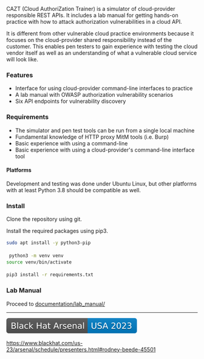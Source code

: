 CAZT (Cloud AuthoriZation Trainer) is a simulator of cloud-provider responsible REST APIs. It includes a lab manual for getting hands-on practice with how to attack authorization vulnerabilities in a cloud API.

It is different from other vulnerable cloud practice environments because it focuses on the cloud-provider shared responsibility instead of the customer. This enables pen testers to gain experience with testing the cloud vendor itself as well as an understanding of what a vulnerable cloud service will look like.

### Features

* Interface for using cloud-provider command-line interfaces to practice
* A lab manual with OWASP authorization vulnerability scenarios
* Six API endpoints for vulnerability discovery

### Requirements

* The simulator and pen test tools can be run from a single local machine
* Fundamental knowledge of HTTP proxy MitM tools (i.e. Burp)
* Basic experience with using a command-line
* Basic experience with using a cloud-provider's command-line interface tool

#### Platforms

Development and testing was done under Ubuntu Linux, but other platforms with at least Python 3.8 should be compatible as well.

### Install

Clone the repository using git.

Install the required packages using pip3.

``` bash
sudo apt install -y python3-pip

 python3 -m venv venv
source venv/bin/activate

pip3 install -r requirements.txt
```

### Lab Manual

Proceed to [documentation/lab_manual/](documentation/lab_manual/)

----

![](documentation/images/bhusa2023-arsenal-badge.svg?raw=true)

https://www.blackhat.com/us-23/arsenal/schedule/presenters.html#rodney-beede-45501
